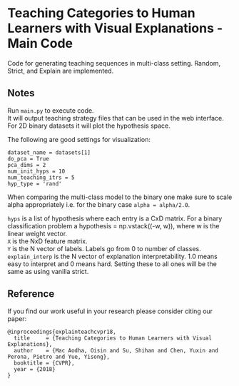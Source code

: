 # Teaching Categories to Human Learners with Visual Explanations - Main Code
Code for generating teaching sequences in multi-class setting. Random, Strict, and Explain are implemented.  

## Notes  
Run `main.py` to execute code.  
It will output teaching strategy files that can be used in the web interface.  
For 2D binary datasets it will plot the hypothesis space.


The following are good settings for visualization:  
```
dataset_name = datasets[1]
do_pca = True
pca_dims = 2
num_init_hyps = 10
num_teaching_itrs = 5
hyp_type = 'rand'
```

When comparing the multi-class model to the binary one make sure to scale alpha appropriately i.e. for the binary case `alpha = alpha/2.0`.

`hyps` is a list of hypothesis where each entry is a CxD matrix. For a binary classification problem a hypothesis = np.vstack((-w, w)), where w is the linear weight vector.  
`X` is the NxD feature matrix.  
`Y` is the N vector of labels. Labels go from 0 to number of classes.   
`explain_interp` is the N vector of explanation interpretability. 1.0 means easy to interpret and 0 means hard. Setting these to all ones will be the same as using vanilla strict.    


## Reference
If you find our work useful in your research please consider citing our paper:  
```
@inproceedings{explainteachcvpr18,
  title     = {Teaching Categories to Human Learners with Visual Explanations},
  author    = {Mac Aodha, Oisin and Su, Shihan and Chen, Yuxin and Perona, Pietro and Yue, Yisong},
  booktitle = {CVPR},
  year = {2018}
}
```
